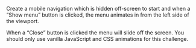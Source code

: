 Create a mobile navigation which is hidden off-screen to start and when
a “Show menu” button is clicked, the menu animates in from the left
side of the viewport.

When a “Close” button is clicked the menu will slide off the screen. You
should only use vanilla JavaScript and CSS animations for this challenge.
